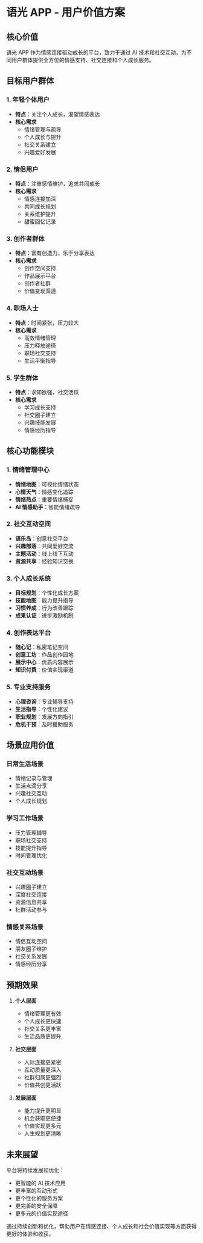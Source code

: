 # 语光 APP - 用户价值方案

## 核心价值

语光 APP 作为情感连接驱动成长的平台，致力于通过 AI 技术和社交互动，为不同用户群体提供全方位的情感支持、社交连接和个人成长服务。

## 目标用户群体

### 1. 年轻个体用户

- **特点**：关注个人成长，渴望情感表达
- **核心需求**
  - 情绪管理与疏导
  - 个人成长与提升
  - 社交关系建立
  - 兴趣爱好发展

### 2. 情侣用户

- **特点**：注重感情维护，追求共同成长
- **核心需求**
  - 情感连接加深
  - 共同成长规划
  - 关系维护提升
  - 甜蜜回忆记录

### 3. 创作者群体

- **特点**：富有创造力，乐于分享表达
- **核心需求**
  - 创作空间支持
  - 作品展示平台
  - 创作者社群
  - 价值变现渠道

### 4. 职场人士

- **特点**：时间紧张，压力较大
- **核心需求**
  - 高效情绪管理
  - 压力释放途径
  - 职场社交支持
  - 生活平衡指导

### 5. 学生群体

- **特点**：求知欲强，社交活跃
- **核心需求**
  - 学习成长支持
  - 社交圈子建立
  - 兴趣技能发展
  - 情感经历指导

## 核心功能模块

### 1. 情绪管理中心

- **情绪地图**：可视化情绪状态
- **心情天气**：情感变化追踪
- **情绪热点**：重要情绪捕捉
- **AI 情感助手**：智能情绪疏导

### 2. 社交互动空间

- **语乐岛**：创意社交平台
- **兴趣部落**：共同爱好交流
- **主题活动**：线上线下互动
- **资源共享**：经验知识交换

### 3. 个人成长系统

- **目标规划**：个性化成长方案
- **技能地图**：能力提升指导
- **习惯养成**：行为改善跟踪
- **成果认证**：进步激励机制

### 4. 创作表达平台

- **随心记**：私密笔记空间
- **创意工坊**：作品创作园地
- **展示中心**：优质内容展示
- **知识付费**：价值实现渠道

### 5. 专业支持服务

- **心理咨询**：专业辅导支持
- **生活指导**：个性化建议
- **职业规划**：发展方向指引
- **危机干预**：及时援助服务

## 场景应用价值

### 日常生活场景

- 情绪记录与管理
- 生活点滴分享
- 兴趣社交互动
- 个人成长规划

### 学习工作场景

- 压力管理辅导
- 职场社交支持
- 技能提升指导
- 时间管理优化

### 社交互动场景

- 兴趣圈子建立
- 深度社交连接
- 资源信息共享
- 社群活动参与

### 情感关系场景

- 情侣互动空间
- 朋友圈子维护
- 社交关系发展
- 情感经历分享

## 预期效果

1. **个人层面**

   - 情绪管理更有效
   - 个人成长更快速
   - 社交关系更丰富
   - 生活品质更提升

2. **社交层面**

   - 人际连接更紧密
   - 互动质量更深入
   - 社群归属更强烈
   - 价值共创更活跃

3. **发展层面**
   - 能力提升更明显
   - 机会获取更便捷
   - 价值实现更多元
   - 人生规划更清晰

## 未来展望

平台将持续发展和优化：

- 更智能的 AI 技术应用
- 更丰富的互动形式
- 更个性化的服务方案
- 更完善的安全保障
- 更多元的价值实现途径

通过持续创新和优化，帮助用户在情感连接、个人成长和社会价值实现等方面获得更好的体验和收获。
